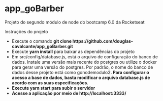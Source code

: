 # app_goBarber

Projeto do segundo módulo de node do bootcamp 6.0 da Rocketseat

<p> Instruções do projeto </p>

<ul>
  <li>Execute o comando <b>git clone https://github.com/douglas-cavalcante/app_goBarber.git</b></li>
  <li>Execute <b>yarn install</b> para baixar as dependências do projeto</li>
  <li>
    Em src/config/database.js, está o arquivo de configuração do banco de dados. Instale uma versão mais recente
    do postgres ou utilize o docker para gerar uma versão do postgres. Por padrão, o nome do banco de dados desse projeto
    está como gonodemodulo2<b>. Para configurar o acesso a base de dados, basta modificar o arquivo database.js de acordo com
    as suas especificações.
   </li>
  <li>Execute <b>yarn start</b> para subir o servidor</li>
  <li>Acesse a aplicação por meio de http://localhost:3333/ </li>
</ul>
